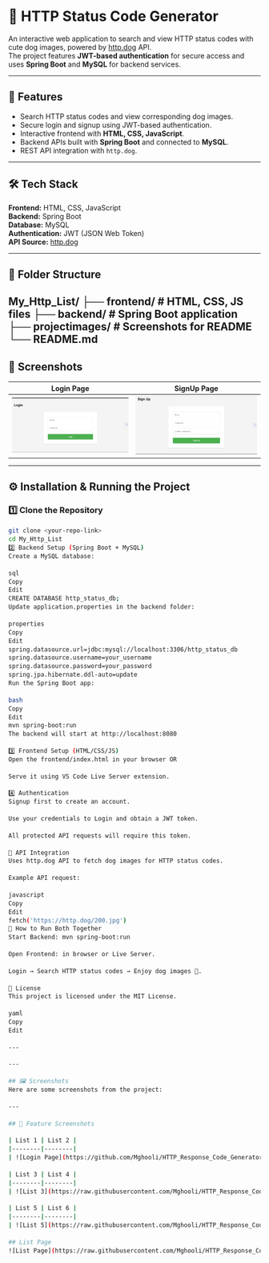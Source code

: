 # 🐶 HTTP Status Code Generator

An interactive web application to search and view HTTP status codes with cute dog images, powered by [http.dog](https://http.dog) API.  
The project features **JWT-based authentication** for secure access and uses **Spring Boot** and **MySQL** for backend services.

---

## 🚀 Features

- Search HTTP status codes and view corresponding dog images.
- Secure login and signup using JWT-based authentication.
- Interactive frontend with **HTML, CSS, JavaScript**.
- Backend APIs built with **Spring Boot** and connected to **MySQL**.
- REST API integration with `http.dog`.

---

## 🛠 Tech Stack

**Frontend:** HTML, CSS, JavaScript  
**Backend:** Spring Boot  
**Database:** MySQL  
**Authentication:** JWT (JSON Web Token)  
**API Source:** [http.dog](https://http.dog)

---

## 📂 Folder Structure

My_Http_List/
├── frontend/ # HTML, CSS, JS files
├── backend/ # Spring Boot application
├── projectimages/ # Screenshots for README
└── README.md
---

## 📸 Screenshots

| Login Page | SignUp Page |
|------------|-------------|
| ![Login Page](projectimages/login.png) | ![Search Page](projectimages/signup.png) |

---

## ⚙️ Installation & Running the Project

### 1️⃣ Clone the Repository
```bash
git clone <your-repo-link>
cd My_Http_List
2️⃣ Backend Setup (Spring Boot + MySQL)
Create a MySQL database:

sql
Copy
Edit
CREATE DATABASE http_status_db;
Update application.properties in the backend folder:

properties
Copy
Edit
spring.datasource.url=jdbc:mysql://localhost:3306/http_status_db
spring.datasource.username=your_username
spring.datasource.password=your_password
spring.jpa.hibernate.ddl-auto=update
Run the Spring Boot app:

bash
Copy
Edit
mvn spring-boot:run
The backend will start at http://localhost:8080

3️⃣ Frontend Setup (HTML/CSS/JS)
Open the frontend/index.html in your browser OR

Serve it using VS Code Live Server extension.

4️⃣ Authentication
Signup first to create an account.

Use your credentials to Login and obtain a JWT token.

All protected API requests will require this token.

📜 API Integration
Uses http.dog API to fetch dog images for HTTP status codes.

Example API request:

javascript
Copy
Edit
fetch('https://http.dog/200.jpg')
🏃 How to Run Both Together
Start Backend: mvn spring-boot:run

Open Frontend: in browser or Live Server.

Login → Search HTTP status codes → Enjoy dog images 🐶.

📌 License
This project is licensed under the MIT License.

yaml
Copy
Edit

---

---

## 🖼 Screenshots
Here are some screenshots from the project:

---

## 📸 Feature Screenshots

| List 1 | List 2 |
|--------|--------|
| ![Login Page](https://github.com/Mghooli/HTTP_Response_Code_Generator/blob/main/projectimages/login.png) | ![List 2](https://raw.githubusercontent.com/Mghooli/HTTP_Response_Code_Generator/main/projectimages/list2.png) |

| List 3 | List 4 |
|--------|--------|
| ![List 3](https://raw.githubusercontent.com/Mghooli/HTTP_Response_Code_Generator/main/projectimages/list3.png) | ![List 4](https://raw.githubusercontent.com/Mghooli/HTTP_Response_Code_Generator/main/projectimages/list4.png) |

| List 5 | List 6 |
|--------|--------|
| ![List 5](https://raw.githubusercontent.com/Mghooli/HTTP_Response_Code_Generator/main/projectimages/list5.png) | ![List 6](https://raw.githubusercontent.com/Mghooli/HTTP_Response_Code_Generator/main/projectimages/list6.png) |

## List Page
![List Page](https://raw.githubusercontent.com/Mghooli/HTTP_Response_Code_Generator/main/projectimages/list1.png)









